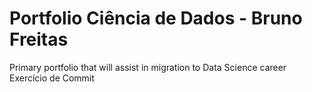 # Portfolio Ciência de Dados - Bruno Freitas
Primary portfolio that will assist in migration to Data Science career
Exercício de Commit
